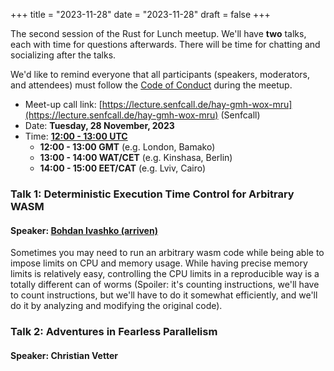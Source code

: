 +++
title = "2023-11-28"
date = "2023-11-28"
draft = false
+++

The second session of the Rust for Lunch meetup. We'll have **two** talks,
each with time for questions afterwards. There will be time for chatting and
socializing after the talks.

We'd like to remind everyone that all participants (speakers, moderators, and
attendees) must follow the [Code of Conduct](@/about.md#code-of-conduct) during
the meetup.

- Meet-up call link: [https://lecture.senfcall.de/hay-gmh-wox-mru](https://lecture.senfcall.de/hay-gmh-wox-mru) (Senfcall)
- Date: **Tuesday, 28 November, 2023**
- Time: [**12:00 - 13:00 UTC**](https://everytimezone.com/s/e35f56e0)
  - **12:00 - 13:00 GMT** (e.g. London, Bamako)
  - **13:00 - 14:00 WAT/CET** (e.g. Kinshasa, Berlin)
  - **14:00 - 15:00 EET/CAT** (e.g. Lviv, Cairo)

### Talk 1: Deterministic Execution Time Control for Arbitrary WASM

#### Speaker: [Bohdan Ivashko (arriven)](https://github.com/arriven)

Sometimes you may need to run an arbitrary wasm code while being able to
impose limits on CPU and memory usage. While having precise memory limits is
relatively easy, controlling the CPU limits in a reproducible way is a totally
different can of worms (Spoiler: it's counting instructions, we'll have to
count instructions, but we'll have to do it somewhat efficiently, and we'll do
it by analyzing and modifying the original code).

### Talk 2: Adventures in Fearless Parallelism

#### Speaker: Christian Vetter
